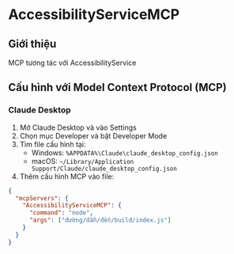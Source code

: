 # AccessibilityServiceMCP

## Giới thiệu

MCP tương tác với AccessibilityService

## Cấu hình với Model Context Protocol (MCP)

### Claude Desktop

1. Mở Claude Desktop và vào Settings
2. Chọn mục Developer và bật Developer Mode
3. Tìm file cấu hình tại:
   - Windows: `%APPDATA%\Claude\claude_desktop_config.json`
   - macOS: `~/Library/Application Support/Claude/claude_desktop_config.json`
4. Thêm cấu hình MCP vào file:

```json
{
  "mcpServers": {
    "AccessibilityServiceMCP": {
      "command": "node",
      "args": ["đường/dẫn/đến/build/index.js"]
    }
  }
}
```
